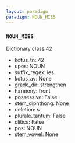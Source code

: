 ```yaml
---
layout: paradigm
paradigm: NOUN_MIES
---
```

### ` NOUN_MIES `

Dictionary class 42
* kotus_tn: 42
* upos: NOUN
* suffix_regex: ies
* kotus_av: None
* grade_dir: strengthen
* harmony: front
* possessive: False
* stem_diphthong: None
* deletion: s
* plurale_tantum: False
* clitics: False
* pos: NOUN
* stem_vowel: None
